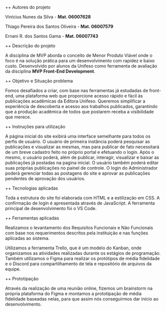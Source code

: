 ++ Autores do projeto

Vinícius Nunes da Silva - **Mat. 06007628**

Thiago Pereira dos Santos Oliveira - **Mat. 06007579**

Ernani R. dos Santos Gama - **Mat. 06007743**

++ Descrição do projeto

A disciplina de MVP aborda o conceito de Menor Produto Viável onde o foco é na solução prática para um desenvolvimento com rapidez e baixo custo. Desenvolvido por alunos da Unifeso como ferramenta de avaliação da disciplina **MVP Front-End Development**.

++ Objetivo e Situação problema

Fomos desafiados a criar, com base nas ferramentas já estudadas de front-end, uma plataforma web que proporcione acesso rápido e fácil às publicações acadêmicas da Editora Unifeso. Queremos simplificar a experiência de descoberta e acesso aos trabalhos publicados, garantindo que a produção acadêmica de todos que postarem receba a visibilidade que merece.

++ Instruções para utilização

A página inicial do site exibirá uma interface semelhante para todos os perfis de usuário. O usuário de primeira instância poderá pesquisar as publicações e visualizar as mesmas, mas para publicar de fato necessitará de um breve cadastro feito no próprio portal e efetuando o login. Após o mesmo, o usuário poderá, além de publicar, interagir, visualizar e baixar as publicações já postadas na pagina inicial. O usuário também poderá editar suas próprias publicações no painel de controle. O login do Administrador poderá gerenciar todas as postagens do site e aprovar as publicações pendentes de aprovação dos usuários.

++ Tecnologias aplicadas

Toda a estrutura do site foi elaborada com HTML e a estilização em CSS. A confirmação de login é apresentada através de JavaScript. A ferramenta principal de desenvolvimento foi o VS Code.

++ Ferramentas aplicadas

Realizamos o levantamento dos Requisitos Funcionais e Não Funcionais com base nos requerimentos descritos pela instituição e nas funções aplicadas ao sistema.

Utilizamos a ferramenta Trello, que é um modelo do Kanban, onde organizamos as atividades realizadas durante os estágios de programação. Também utilizamos o Figma para realizar os protótipos de média fidelidade e o Discord para compartilhamento de tela e repositório de arquivos da equipe.

++ Prototipação

Através da realização de uma reunião online, fizemos um brainstorm na própria plataforma do Figma e montamos a prototipação de média fidelidade baseadas nelas, para que assim nós conseguirmos dar início ao desenvolvimento.